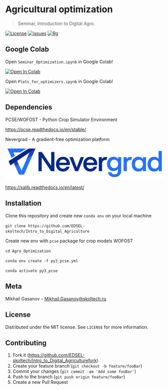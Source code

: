 # Agricultural optimization
> Seminar, Introduction to Digital Agro.

[![License](https://img.shields.io/github/license/EDSEL-skoltech/multi_objective_irrigation)](https://github.com/EDSEL-skoltech/multi_objective_irrigation/blob/main/LICENSE)
[![issues](https://img.shields.io/github/issues/EDSEL-skoltech/multi_objective_irrigation)](https://github.com/EDSEL-skoltech/multi_objective_irrigation/issues)
[![Rg](https://img.shields.io/badge/ResearchGate-Follow-green)](https://www.researchgate.net/project/Digital-Agro)


<!-- ![graphical](plots_ICCS/Graphical_abstract.png) -->

## Google Colab 

Open `Seminar_Optimization.ipynb` in Google Colab!

<a href="https://colab.research.google.com/github/EDSEL-skoltech/Intro_to_Digital_Agriculture/blob/main/Agro_Optimization/Seminar_Optimization.ipynb" target="_parent"><img src="https://colab.research.google.com/assets/colab-badge.svg" alt="Open In Colab"/></a>


Open `Plots_for_optimizers.ipynb` in Google Colab!

<a href="https://colab.research.google.com/github/EDSEL-skoltech/Intro_to_Digital_Agriculture/blob/main/Agro_Optimization/Plots_for_optimizers.ipynb" target="_parent"><img src="https://colab.research.google.com/assets/colab-badge.svg" alt="Open In Colab"/></a>

## Dependencies 

PCSE/WOFOST - Python Crop Simulator Environment

https://pcse.readthedocs.io/en/stable/

Nevergrad - A gradient-free optimization platform

<img src='./data/Nevergrad-LogoMark.png' alt="drawing" width=500/>

https://salib.readthedocs.io/en/latest/


## Installation

Clone this repository and create new `conda env` on your local machine

`git clone https://github.com/EDSEL-skoltech/Intro_to_Digital_Agriculture`

Create new env with `pcse` package for crop models WOFOST

`cd Agro_Optimization`

`conda env create -f py3_pcse.yml`

`conda activate py3_pcse`


## Meta

Mikhail Gasanov – Mikhail.Gasanov@skoltech.ru

## License

Distributed under the MIT license. See ``LICENSE`` for more information.


## Contributing

1. Fork it (<https://github.com/EDSEL-skoltech/Intro_to_Digital_Agriculturefork>)
2. Create your feature branch (`git checkout -b feature/fooBar`)
3. Commit your changes (`git commit -am 'Add some fooBar'`)
4. Push to the branch (`git push origin feature/fooBar`)
5. Create a new Pull Request

